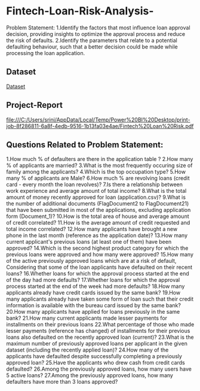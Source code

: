 # Fintech-Loan-Risk-Analysis-
Problem Statement:
1.Identify the factors that most influence loan approval decision, providing insights to optimize the approval process and reduce the risk of defaults. 2.Identify the parameters that relate to a potential defaulting behaviour, such that a better decision could be made while processing the loan application.

## Dataset
<a href="https://s3.ap-south-1.amazonaws.com/new-assets.ccbp.in/frontend/content/data-analytics/Datasets_DA_Track/Capstone_2B_Dataset.zip"> Dataset</a>

## Project-Report
<a href= "file:///C:/Users/srini/AppData/Local/Temp/Power%20BI%20Desktop/print-job-8f286811-6a8f-4edb-9516-1b13fa03e4ae/Fintech%20Loan%20Risk.pdf"> file:///C:/Users/srini/AppData/Local/Temp/Power%20BI%20Desktop/print-job-8f286811-6a8f-4edb-9516-1b13fa03e4ae/Fintech%20Loan%20Risk.pdf </a>

## Questions Related to Problem Statement:
1.How much % of defaulters are there in the application table ?
2.How many % of applicants are married?
3.What is the most frequently occuring size of family among the applicants?
4.Which is the top occupation type?
5.How many % of applicants are Male?
6.How much % are revolving loans (credit card - every month the loan revolves)?
7.Is there a relationship between work experience and average amount of total income?
8.What is the total amount of money recently approved for loan (application.csv)?
9.What is the number of additional documents (FlagDocument2 to FlagDocument21) that have been submitted in most of the applications, excluding application form (Document_1)?
10.How is the total area of house and average amount of credit correlated?
11.How is the average amount of credit requested and total income correlated?
12.How many applicants have brought a new phone in the last month (reference as the application date)?
13.How many current applicant's previous loans (at least one of them) have been approved?
14.Which is the second highest product category for which the previous loans were approved and how many were approved?
15.How many of the active previously approved loans which are at a risk of default, Considering that some of the loan applicants have defaulted on their recent loans?
16.Whether loans for which the approval process started at the end of the day had more defaults?
17.Whether loans for which the approval process started at the end of the week had more defaults?
18.How many applicants already have credit cards issued by the same bank?
19.How many applicants already have taken some form of loan such that their credit information is available with the bureau card issued by the same bank?
20.How many applicants have applied for loans previously in the same bank?
21.How many current applicants made lesser payments for installments on their previous loans
22.What percentage of those who made lesser payments (reference has changed) of  installments for their previous loans also defaulted on the recently approved loan (current)?
23.What is the maximum number of previously approved loans per applicant in the given dataset (including the recently applied loan)?
24.How many of the applicants have defaulted despite successfully completing a previously approved loan?
25.Have the applicants who drew cash from credit cards defaulted?
26.Among the previously approved loans, how many users have 5 active loans?
27.Among the previously approved loans, how many defaulters have more than 3 loans approved?
